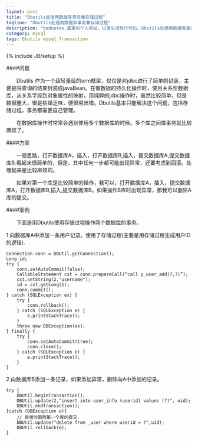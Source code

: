 ```yaml
---
layout: post
title: "Dbutils处理两数据库事务兼存储过程"
tagline: "Dbutils处理两数据库事务兼存储过程"
description: "badnotes,萬軍的个人网站，记录生活旅行代码。Dbutils处理两数据库事务兼存储过程."
category: mysql
tags: Dbutils mysql Transaction
---
```

{% include JB/setup %}

####问题

&emsp;&emsp;Dbutils 作为一个超轻量级的orm框架，仅仅是对jdbc进行了简单的封装，主要是将查询的结果封装成javaBean。在做数据的持久化操作时，使用关系型数据库，从关系字段到对象属性的映射，用纯粹的jdbc操作时，虽然比较简单，但是数据量大，很是枯燥乏味，便很易出错。Dbutils基本只能解决这个问题，包括存储过程，事务都需要自己管理。

&emsp;&emsp;在数据库操作时常常会遇到使用多个数据库的时候。多个库之间做事务就比较麻烦了。

####方案

&emsp;&emsp;一般思路，打开数据库A，插入，打开数据库B,插入，提交数据库A,提交数据库B.看起来很简单的，但是，其中任何一步都可能出现异常，还要考虑到回滚。处理起来是比较麻烦的。

&emsp;&emsp;如果对第一个库是比较简单的操作，我可以，打开数据库A，插入，提交数据库A，打开数据库B,插入,提交数据库B。如果操作B库时出现异常，那我可以删除A库的提交。

####案例

&emsp;&emsp;下面是用Dbutils使用存储过程操作两个数据库的事务。

1.向数据库A中添加一条用户记录。使用了存储过程(主要是用存储过程生成用户ID的逻辑).

	Connection conn = DBUtil.getConnection();
	Long id;
	try {
	    conn.setAutoCommit(false);
	    CallableStatement cst = conn.prepareCall(“call p_user_add(?,?)”);
	    cst.setString(2,"username");
	    id = cst.getLong(1);
	    conn.commit();
	} catch (SQLException ex) {
	    try {
	        conn.rollback();
	    } catch (SQLException e) {
	        e.printStackTrace();
	    }
	    throw new DBException(ex);
	} finally {
	    try {
	        conn.setAutoCommit(true);
	        conn.close();
	    } catch (SQLException e) {
	        e.printStackTrace();
	    }
	}

2.向数据库B添加一条记录，如果添加异常，删除向A中添加的记录。

	try {
	    DBUtil.beginTransaction();
	    DBUtil.update(2,"insert into user_info (userid) values (?)", uid);
	    DBUtil.endTransaction();
	}catch (DBException e){
        // 异常时删除第一个库的提交.
	    DBUtil.update("delete from _user where userid = ?",uid);
	    DBUtil.rollback(e);
	}






















